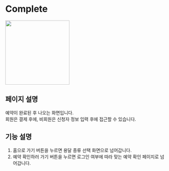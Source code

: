 # Complete

<img width="200" src="https://github.com/softeerbootcamp-3rd/Team4-HansalChai/assets/37495809/c55c3c43-dc84-4349-8114-9363056458d0">

## 페이지 설명
예약이 완료된 후 나오는 화면입니다.<br/>
회원은 결제 후에, 비회원은 신청자 정보 입력 후에 접근할 수 있습니다. 

## 기능 설명
1. 홈으로 가기 버튼을 누르면 용달 종류 선택 화면으로 넘어갑니다.
2. 예약 확인하러 가기 버튼을 누르면 로그인 여부에 따라 맞는 예약 확인 페이지로 넘어갑니다.